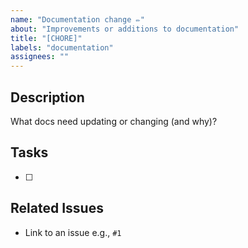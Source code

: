 ```yaml
---
name: "Documentation change ✏️"
about: "Improvements or additions to documentation"
title: "[CHORE]"
labels: "documentation"
assignees: ""
---
```


## Description

What docs need updating or changing (and why)?

## Tasks

- [ ]

## Related Issues

- Link to an issue e.g., `#1`
